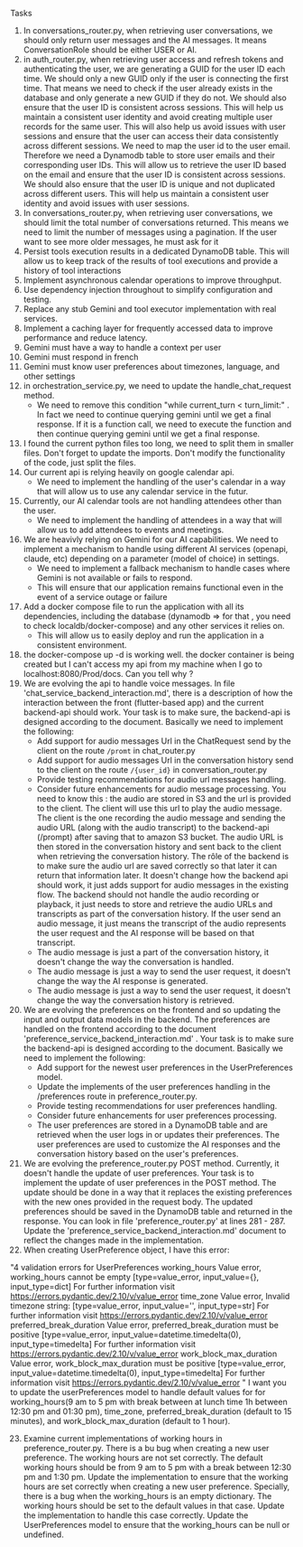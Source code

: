 Tasks

1) In conversations_router.py, when retrieving user conversations, we should only return user messages and the AI messages. It means ConversationRole should be either USER or AI.
2) in auth_router.py, when retrieving user access and refresh tokens and authenticating the user, we are generating a GUID for the user ID each time. We should only a new GUID only if the user is connecting the first time. That means we need to check if the user already exists in the database and only generate a new GUID if they do not. We should also ensure that the user ID is consistent across sessions. This will help us maintain a consistent user identity and avoid creating multiple user records for the same user. This will also help us avoid issues with user sessions and ensure that the user can access their data consistently across different sessions. We need to map the user id to the user email. Therefore we need a Dynamodb table to store user emails and their corresponding user IDs. This will allow us to retrieve the user ID based on the email and ensure that the user ID is consistent across sessions. We should also ensure that the user ID is unique and not duplicated across different users. This will help us maintain a consistent user identity and avoid issues with user sessions.
3) In conversations_router.py, when retrieving user conversations, we should limit the total number of conversations returned. This means we need to limit the number of messages using a pagination. If the user want to see more older messages, he must ask for it
4) Persist tools execution results in a dedicated DynamoDB table. This will allow us to keep track of the results of tool executions and provide a history of tool interactions
5) Implement asynchronous calendar operations to improve throughput.
6) Use dependency injection throughout to simplify configuration and testing.
7) Replace any stub Gemini and tool executor implementation with real services.
8) Implement a caching layer for frequently accessed data to improve performance and reduce latency.
9) Gemini must have a way to handle a context per user 
10) Gemini must respond in french
11) Gemini must know user preferences about timezones, language, and other settings
12) in orchestration_service.py, we need to update the handle_chat_request method.
    - We need to remove this condition "while current_turn < turn_limit:" . In fact we need to continue querying gemini until we get a final response. If it is a function call, we need to execute the function and then continue querying gemini until we get a final response.
13) I found the current python files too long, we need to split them in smaller files. Don't forget to update the imports. Don't modify the functionality of the code, just split the files.
14) Our current api is relying heavily on google calendar api. 
    - We need to implement the handling of the user's calendar in a way that will allow us to use any calendar service in the futur. 
15) Currently, our AI calendar tools are not handling attendees other than the user. 
    - We need to implement the handling of attendees in a way that will allow us to add attendees to events and meetings.
16) We are heavivly relying on Gemini for our AI capabilities. We need to implement a mechanism to handle using different AI services (openapi, claude, etc) depending on a parameter (model of choice) in settings.
    - We need to implement a fallback mechanism to handle cases where Gemini is not available or fails to respond. 
    - This will ensure that our application remains functional even in the event of a service outage or failure
17) Add a docker compose file to run the application with all its dependencies, including the database (dynamodb => for that , you need to check localdb/docker-compose) and any other services it relies on. 
    - This will allow us to easily deploy and run the application in a consistent environment.
18) the docker-compose up -d is working well. the docker container is being created but I can't access my api from my machine when I go to localhost:8080/Prod/docs. Can you tell why ?
19) We are evolving the api to handle voice messages. In file 'chat_service_backend_interaction.md', there is a description of how the interaction between the front (flutter-based app) and the current backend-api should work. Your task is to make sure, the backend-api is designed according to the document. Basically we need to implement the following:
    - Add support for audio messages Url in the ChatRequest send by the client on the route `/promt` in chat_router.py
    - Add support for audio messages Url in the conversation history send to the client on the route `/{user_id}` in conversation_router.py
    - Provide testing recommendations for audio url messages handling.
    - Consider future enhancements for audio message processing.
You need to know this : the audio are stored in S3 and the url is provided to the client. The client will use this url to play the audio message. The client is the one recording the audio message and sending the audio URL (along with the audio transcript) to the backend-api (/prompt) after saving that to amazon S3 bucket. The audio URL is then stored in the conversation history and sent back to the client when retrieving the conversation history. The rôle of the backend is to make sure the audio url are saved correctly so that later it can return that information later. It doesn't change how the backend api should work, it just adds support for audio messages in the existing flow. The backend should not handle the audio recording or playback, it just needs to store and retrieve the audio URLs and transcripts as part of the conversation history. If the user send an  audio message, it just means the transcript of the audio represents the user request and the AI response will be based on that transcript.
    - The audio message is just a part of the conversation history, it doesn't change the way the conversation is handled.
    - The audio message is just a way to send the user request, it doesn't change the way the AI response is generated.
    - The audio message is just a way to send the user request, it doesn't change the way the conversation history is retrieved.
20) We are evolving the preferences on the frontend and so updating the input and output data models in the backend. The preferences are handled on the frontend according to the document 'preference_service_backend_interaction.md' . Your task is to make sure the backend-api is designed according to the document. Basically we need to implement the following:
    - Add support for the newest user preferences in the UserPreferences model.
    - Update the implements of the user preferences handling in the /preferences route in preference_router.py.
    - Provide testing recommendations for user preferences handling.
    - Consider future enhancements for user preferences processing.
    - The user preferences are stored in a DynamoDB table and are retrieved when the user logs in or updates their preferences. The user preferences are used to customize the AI responses and the conversation history based on the user's preferences.
21) We are evolving the preference_router.py POST method. Currently, it doesn't handle the update of user preferences. Your task is to implement the update of user preferences in the POST method. The update should be done in a way that it replaces the existing preferences with the new ones provided in the request body. The updated preferences should be saved in the DynamoDB table and returned in the response. You can look in file 'preference_router.py' at lines 281 - 287. Update the 'preference_service_backend_interaction.md' document to reflect the changes made in the implementation.
22) When creating UserPreference object, I have this error: 

"4 validation errors for UserPreferences
working_hours
  Value error, working_hours cannot be empty [type=value_error, input_value={}, input_type=dict]
    For further information visit https://errors.pydantic.dev/2.10/v/value_error
time_zone
  Value error, Invalid timezone string:  [type=value_error, input_value='', input_type=str]
    For further information visit https://errors.pydantic.dev/2.10/v/value_error
preferred_break_duration
  Value error, preferred_break_duration must be positive [type=value_error, input_value=datetime.timedelta(0), input_type=timedelta]
    For further information visit https://errors.pydantic.dev/2.10/v/value_error
work_block_max_duration
  Value error, work_block_max_duration must be positive [type=value_error, input_value=datetime.timedelta(0), input_type=timedelta]
    For further information visit https://errors.pydantic.dev/2.10/v/value_error 
" 
I want you to update the userPreferences model to handle default values for for working_hours(9 am to 5 pm with break between at lunch time 1h between 12:30 pm and 01:30 pm), time_zone, preferred_break_duration (default to 15 minutes), and work_block_max_duration (default to 1 hour).

23) Examine current implementations of working hours in preference_router.py. There is a bu bug when creating a new user preference. The working hours are not set correctly. The default working hours should be from 9 am to 5 pm with a break between 12:30 pm and 1:30 pm. Update the implementation to ensure that the working hours are set correctly when creating a new user preference. Specially, there is a bug when the working_hours is an empty dictionary. The working hours should be set to the default values in that case. Update the implementation to handle this case correctly. Update the UserPreferences model to ensure that the working_hours can be null or undefined.